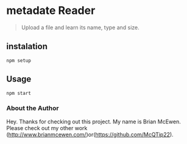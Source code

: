 # metadate Reader
> Upload a file and learn its name, type and size.

## instalation

`npm setup`

## Usage

`npm start`

### About the Author
Hey. Thanks for checking out this project. My name is Brian McEwen. Please check out my other work (http://www.brianmcewen.com/)or(https://github.com/McQTip22).